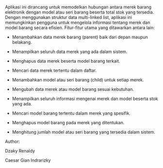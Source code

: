 Aplikasi ini dirancang untuk memodelkan hubungan antara merek barang elektronik dengan model atau seri barang beserta total stok yang tersedia.
Dengan menggunakan struktur data multi-linked list, aplikasi ini memungkinkan pengguna untuk mengelola informasi tentang merek dan model barang secara efisien. Fitur-fitur utama yang ditawarkan antara lain:

- Menambahkan data merek barang (parent) baik dari depan maupun belakang.

- Menampilkan seluruh data merek yang ada dalam sistem.

- Menghapus data merek beserta model barang terkait.

- Mencari data merek tertentu dalam daftar.

- Menambahkan model atau seri barang (child) untuk setiap merek.

- Mengubah data merek atau model barang sesuai kebutuhan.

- Menampilkan seluruh informasi mengenai merek dan model beserta stok yang ada.

- Mencari model barang tertentu dalam merek yang spesifik.

- Menghapus model barang pada merek yang ditentukan.

- Menghitung jumlah model atau seri barang yang tersedia dalam sistem.

Author:

Dzaky Renaldy

Caesar Gian Indrarizky
